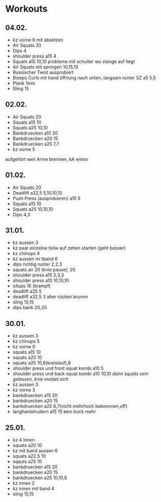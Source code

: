 # Workouts

## 04.02.
* kz vorne 6 mit absetzen
* Air Squats 20
* Dips 4
* shoulder press a15 4
* Squats a15 10,10 probleme mit schulter wo stange auf liegt
* Air Squats mit springen 10,15,15
* Russischer Twist ausprobiert
* Bizeps Curls mit hand öffnung nach unten, langsam runter SZ a5 5,5
* Plank 1min
* Sling 15

## 02.02.
* Air Squats 20
* Squats a15 10
* Squats a25 10,10
* Bankdruecken a15 20
* Bankdruecken a20 15
* Bankdruecken a25 7,7
* kz vorne 5

aufgehört weil Arme brennen, kA wieso

## 01.02.
* Air Squats 20
* Deadlift a32,5 5,10,10,10
* Push Press (ausprobieren) a15 5
* Squats a15 10
* Squats a25 10,10,10
* Dips 4,3

## 31.01.
* kz aussen 3
* kz paar einzelne teilw auf zehen starten (geht besser)
* kz chinups 4
* kz aussen mi tband 6
* dips richtig runter 2,2,3
* squats air 20 (knie pause), 20
* shoulder press a15 2,3,3
* shoulder press a10 10,10,10
* situps 16 (krampf)
* deadlift a25 5
* deadlift a32,5 3 aber rücken krumm 
* sling 15,15
* dips bank 20,20

## 30.01.
* kz aussen 3
* kz chinups 5
* kz vorne 0
* squats a15 10
* squats a20 10
* squats a25 10,8(kreislauf),8
* shoulder press und front squat kombi a10 5
* shoulder press und back squat kombi a10 10,10
_dann squats sein gelassen, knie meldet sich_
* kz aussen 3
* kz vorne 3
* bankdruecken a15 20
* bankdruecken a20 15
* bankdruecken a25 8,7(nicht mehrhoch bekommen,uff)
* langhantelrudern a15 15 kein bock mehr

## 25.01.
* kz 4 innen
* squats a20 10
* kz mit band aussen 6
* squats a22.5 10
* sqauts a25 10
* bankdruecken a15 20
* bankdruecken a20 15
* bankdruecken a25 10,10,8
* kz innen 2 
* kz innen mit band 4
* sling 15,15
